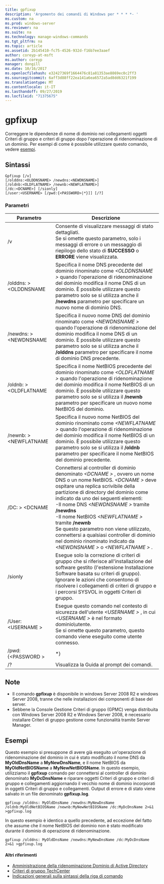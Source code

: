 ```yaml
---
title: gpfixup
description: 'Argomento dei comandi di Windows per * * * *- '
ms.custom: na
ms.prod: windows-server
ms.reviewer: na
ms.suite: na
ms.technology: manage-windows-commands
ms.tgt_pltfrm: na
ms.topic: article
ms.assetid: 2b145410-fc75-4526-932d-f16b7ee3aaef
author: coreyp-at-msft
ms.author: coreyp
manager: dongill
ms.date: 10/16/2017
ms.openlocfilehash: e32427369f1664476c81a81353ae8869ec0c2ff3
ms.sourcegitcommit: 6aff3d88ff22ea141a6ea6572a5ad8dd6321f199
ms.translationtype: MT
ms.contentlocale: it-IT
ms.lasthandoff: 09/27/2019
ms.locfileid: "71375675"
---
```

# <a name="gpfixup"></a>gpfixup



Correggere le dipendenze di nome di dominio nei collegamenti oggetti Criteri di gruppo e criteri di gruppo dopo l'operazione di ridenominazione di un dominio. Per esempi di come è possibile utilizzare questo comando, vedere [esempi](#BKMK_Examples).

## <a name="syntax"></a>Sintassi

```
Gpfixup [/v] 
[/olddns:<OLDDNSNAME> /newdns:<NEWDNSNAME>] 
[/oldnb:<OLDFLATNAME> /newnb:<NEWFLATNAME>] 
[/dc:<DCNAME>] [/sionly] 
[/user:<USERNAME> [/pwd:{<PASSWORD>|*}]] [/?]
```

### <a name="parameters"></a>Parametri

|       Parametro       |                                                                                                                                                                                                                               Descrizione                                                                                                                                                                                                                               |
|-----------------------|-------------------------------------------------------------------------------------------------------------------------------------------------------------------------------------------------------------------------------------------------------------------------------------------------------------------------------------------------------------------------------------------------------------------------------------------------------------------------|
|          /v           |                                                                                                                                                      Consente di visualizzare messaggi di stato dettagliati.</br>Se si omette questo parametro, solo i messaggi di errore o un messaggio di riepilogo dello stato di **SUCCESSO** o **ERRORE** viene visualizzata.                                                                                                                                                       |
| /olddns: > \<OLDDNSNAME |                                                                                                           Specifica il nome DNS precedente del dominio rinominato come *\<OLDDNSNAME >* quando l'operazione di ridenominazione del dominio modifica il nome DNS di un dominio. È possibile utilizzare questo parametro solo se si utilizza anche il **/newdns** parametro per specificare un nuovo nome di dominio DNS.                                                                                                            |
| /newdns: > \<NEWDNSNAME |                                                                                                          Specifica il nuovo nome DNS del dominio rinominato come *\<NEWDNSNAME >* quando l'operazione di ridenominazione del dominio modifica il nome DNS di un dominio. È possibile utilizzare questo parametro solo se si utilizza anche il **/olddns** parametro per specificare il nome di dominio DNS precedente.                                                                                                           |
| /oldnb: > \<OLDFLATNAME |                                                                                                        Specifica il nome NetBIOS precedente del dominio rinominato come *\<OLDFLATNAME >* quando l'operazione di ridenominazione del dominio modifica il nome NetBIOS di un dominio. È possibile utilizzare questo parametro solo se si utilizza il **/newnb** parametro per specificare un nuovo nome NetBIOS del dominio.                                                                                                        |
| /newnb: > \<NEWFLATNAME |                                                                                                       Specifica il nuovo nome NetBIOS del dominio rinominato come *\<NEWFLATNAME >* quando l'operazione di ridenominazione del dominio modifica il nome NetBIOS di un dominio. È possibile utilizzare questo parametro solo se si utilizza il **/oldnb** parametro per specificare il nome NetBIOS del dominio precedente.                                                                                                       |
|     /DC: > \<DCNAME     | Connettersi al controller di dominio denominato *\<DCNAME >* , ovvero un nome DNS o un nome NetBIOS. *\<DCNAME >* deve ospitare una replica scrivibile della partizione di directory del dominio come indicato da uno dei seguenti elementi:</br>-Il nome DNS *\<NEWDNSNAME >* tramite **/newdns**</br>-Il nome NetBIOS *\<NEWFLATNAME >* tramite **/newnb**</br>Se questo parametro non viene utilizzato, connettersi a qualsiasi controller di dominio nel dominio rinominato indicato da *\<NEWDNSNAME >* o *\<NEWFLATNAME >* . |
|        /sionly        |                                                                                                                           Esegue solo la correzione di criteri di gruppo che si riferisce all'installazione del software gestito (l'estensione Installazione Software basata su criteri di gruppo). Ignorare le azioni che consentono di risolvere i collegamenti di criteri di gruppo e i percorsi SYSVOL in oggetti Criteri di gruppo.                                                                                                                           |
|   /User: \<USERNAME >   |                                                                                                                                   Esegue questo comando nel contesto di sicurezza dell'utente *\<USERNAME >* , in cui *\<USERNAME >* è nel formato dominio\utente.</br>Se si omette questo parametro, questo comando viene eseguito come utente connesso.                                                                                                                                    |
|   /pwd: {\<PASSWORD >   |                                                                                                                                                                                                                                   \*}                                                                                                                                                                                                                                   |
|          /?           |                                                                                                                                                                                                                  Visualizza la Guida al prompt dei comandi.                                                                                                                                                                                                                   |

## <a name="remarks"></a>Note

-   Il comando **gpfixup** è disponibile in windows Server 2008 R2 e windows Server 2008, tranne che nelle installazioni dei componenti di base del server.
-   Sebbene la Console Gestione Criteri di gruppo (GPMC) venga distribuita con Windows Server 2008 R2 e Windows Server 2008, è necessario installare Criteri di gruppo gestione come funzionalità tramite Server Manager.

## <a name="BKMK_Examples"></a>Esempi

Questo esempio si presuppone di avere già eseguito un'operazione di ridenominazione del dominio in cui è stato modificato il nome DNS da **MyOldDnsName** a **MyNewDnsName**, e il nome NetBIOS da **MyOldNetBIOSName** a **MyNewNetBIOSName**. In questo esempio, utilizziamo il **gpfixup** comando per connettersi al controller di dominio denominato **MyDcDnsName** e riparare oggetti Criteri di gruppo e criteri di gruppo e collegamenti aggiornando il vecchio nome di dominio incorporati in oggetti Criteri di gruppo e collegamenti. Output di errore e di stato viene salvato in un file denominato **gpfixup.log**.
```
gpfixup /olddns: MyOldDnsName /newdns:MyNewDnsName /oldnb:MyOldNetBIOSName /newnb:MyNewNetBIOSName /dc:MyDcDnsName 2>&1 >gpfixup.log
```
In questo esempio è identico a quello precedente, ad eccezione del fatto che assume che il nome NetBIOS del dominio non è stato modificato durante il dominio di operazione di ridenominazione.
```
gpfixup /olddns: MyOldDnsName /newdns:MyNewDnsName /dc:MyDcDnsName 2>&1 >gpfixup.log
```

#### <a name="additional-references"></a>Altri riferimenti

-   [Amministrazione della ridenominazione Dominio di Active Directory](https://go.microsoft.com/fwlink/?LinkId=198385)
-   [Criteri di gruppo TechCenter](https://go.microsoft.com/fwlink/?LinkID=145531)
-   [Indicazioni generali sulla sintassi della riga di comando](command-line-syntax-key.md)